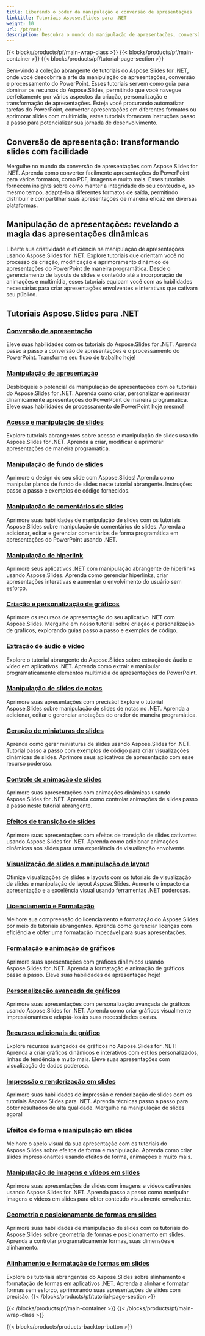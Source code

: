 ```yaml
---
title: Liberando o poder da manipulação e conversão de apresentações
linktitle: Tutoriais Aspose.Slides para .NET
weight: 10
url: /pt/net/
description: Descubra o mundo da manipulação de apresentações, conversão e processamento de PowerPoint com os tutoriais Aspose.Slides for .NET. Aprenda a criar, converter e aprimorar apresentações para obter resultados impactantes.
---
```


{{< blocks/products/pf/main-wrap-class >}}
{{< blocks/products/pf/main-container >}}
{{< blocks/products/pf/tutorial-page-section >}}

Bem-vindo à coleção abrangente de tutoriais do Aspose.Slides for .NET, onde você descobrirá a arte da manipulação de apresentações, conversão e processamento do PowerPoint. Esses tutoriais servem como guia para dominar os recursos do Aspose.Slides, permitindo que você navegue perfeitamente por vários aspectos da criação, personalização e transformação de apresentações. Esteja você procurando automatizar tarefas do PowerPoint, converter apresentações em diferentes formatos ou aprimorar slides com multimídia, estes tutoriais fornecem instruções passo a passo para potencializar sua jornada de desenvolvimento.

## Conversão de apresentação: transformando slides com facilidade
Mergulhe no mundo da conversão de apresentações com Aspose.Slides for .NET. Aprenda como converter facilmente apresentações do PowerPoint para vários formatos, como PDF, imagens e muito mais. Esses tutoriais fornecem insights sobre como manter a integridade do seu conteúdo e, ao mesmo tempo, adaptá-lo a diferentes formatos de saída, permitindo distribuir e compartilhar suas apresentações de maneira eficaz em diversas plataformas.

## Manipulação de apresentações: revelando a magia das apresentações dinâmicas
Liberte sua criatividade e eficiência na manipulação de apresentações usando Aspose.Slides for .NET. Explore tutoriais que orientam você no processo de criação, modificação e aprimoramento dinâmico de apresentações do PowerPoint de maneira programática. Desde o gerenciamento de layouts de slides e conteúdo até a incorporação de animações e multimídia, esses tutoriais equipam você com as habilidades necessárias para criar apresentações envolventes e interativas que cativam seu público.

## Tutoriais Aspose.Slides para .NET
### [Conversão de apresentação](./presentation-conversion/)
Eleve suas habilidades com os tutoriais do Aspose.Slides for .NET. Aprenda passo a passo a conversão de apresentações e o processamento do PowerPoint. Transforme seu fluxo de trabalho hoje!
### [Manipulação de apresentação](./presentation-manipulation/)
Desbloqueie o potencial da manipulação de apresentações com os tutoriais do Aspose.Slides for .NET. Aprenda como criar, personalizar e aprimorar dinamicamente apresentações do PowerPoint de maneira programática. Eleve suas habilidades de processamento de PowerPoint hoje mesmo!
### [Acesso e manipulação de slides](./slide-access-and-manipulation/)
Explore tutoriais abrangentes sobre acesso e manipulação de slides usando Aspose.Slides for .NET. Aprenda a criar, modificar e aprimorar apresentações de maneira programática. 
### [Manipulação de fundo de slides](./slide-background-manipulation/)
Aprimore o design do seu slide com Aspose.Slides! Aprenda como manipular planos de fundo de slides neste tutorial abrangente. Instruções passo a passo e exemplos de código fornecidos.
### [Manipulação de comentários de slides](./slide-comments-manipulation/)
Aprimore suas habilidades de manipulação de slides com os tutoriais Aspose.Slides sobre manipulação de comentários de slides. Aprenda a adicionar, editar e gerenciar comentários de forma programática em apresentações do PowerPoint usando .NET.
### [Manipulação de hiperlink](./hyperlink-manipulation/)
Aprimore seus aplicativos .NET com manipulação abrangente de hiperlinks usando Aspose.Slides. Aprenda como gerenciar hiperlinks, criar apresentações interativas e aumentar o envolvimento do usuário sem esforço.
### [Criação e personalização de gráficos](./chart-creation-and-customization/)
Aprimore os recursos de apresentação do seu aplicativo .NET com Aspose.Slides. Mergulhe em nosso tutorial sobre criação e personalização de gráficos, explorando guias passo a passo e exemplos de código.
### [Extração de áudio e vídeo](./audio-and-video-extraction/)
Explore o tutorial abrangente do Aspose.Slides sobre extração de áudio e vídeo em aplicativos .NET. Aprenda como extrair e manipular programaticamente elementos multimídia de apresentações do PowerPoint.
### [Manipulação de slides de notas](./notes-slide-manipulation/)
Aprimore suas apresentações com precisão! Explore o tutorial Aspose.Slides sobre manipulação de slides de notas no .NET. Aprenda a adicionar, editar e gerenciar anotações do orador de maneira programática.
### [Geração de miniaturas de slides](./slide-thumbnail-generation/)
Aprenda como gerar miniaturas de slides usando Aspose.Slides for .NET. Tutorial passo a passo com exemplos de código para criar visualizações dinâmicas de slides. Aprimore seus aplicativos de apresentação com esse recurso poderoso.
### [Controle de animação de slides](./slide-animation-control/)
Aprimore suas apresentações com animações dinâmicas usando Aspose.Slides for .NET. Aprenda como controlar animações de slides passo a passo neste tutorial abrangente.
### [Efeitos de transição de slides](./slide-transition-effects/)
Aprimore suas apresentações com efeitos de transição de slides cativantes usando Aspose.Slides for .NET. Aprenda como adicionar animações dinâmicas aos slides para uma experiência de visualização envolvente.
### [Visualização de slides e manipulação de layout](./slide-view-and-layout-manipulation/)
Otimize visualizações de slides e layouts com os tutoriais de visualização de slides e manipulação de layout Aspose.Slides. Aumente o impacto da apresentação e a excelência visual usando ferramentas .NET poderosas.
### [Licenciamento e Formatação](./licensing-and-formatting/)
Melhore sua compreensão do licenciamento e formatação do Aspose.Slides por meio de tutoriais abrangentes. Aprenda como gerenciar licenças com eficiência e obter uma formatação impecável para suas apresentações.
### [Formatação e animação de gráficos](./chart-formatting-and-animation/)
Aprimore suas apresentações com gráficos dinâmicos usando Aspose.Slides for .NET. Aprenda a formatação e animação de gráficos passo a passo. Eleve suas habilidades de apresentação hoje!
### [Personalização avançada de gráficos](./advanced-chart-customization/)
Aprimore suas apresentações com personalização avançada de gráficos usando Aspose.Slides for .NET. Aprenda como criar gráficos visualmente impressionantes e adaptá-los às suas necessidades exatas.
### [Recursos adicionais de gráfico](./additional-chart-features/)
Explore recursos avançados de gráficos no Aspose.Slides for .NET! Aprenda a criar gráficos dinâmicos e interativos com estilos personalizados, linhas de tendência e muito mais. Eleve suas apresentações com visualização de dados poderosa.
### [Impressão e renderização em slides](./printing-and-rendering-in-slides/)
Aprimore suas habilidades de impressão e renderização de slides com os tutoriais Aspose.Slides para .NET. Aprenda técnicas passo a passo para obter resultados de alta qualidade. Mergulhe na manipulação de slides agora!
### [Efeitos de forma e manipulação em slides](./shape-effects-and-manipulation-in-slides/)
Melhore o apelo visual da sua apresentação com os tutoriais do Aspose.Slides sobre efeitos de forma e manipulação. Aprenda como criar slides impressionantes usando efeitos de forma, animações e muito mais.
### [Manipulação de imagens e vídeos em slides](./image-and-video-manipulation-in-slides/)
Aprimore suas apresentações de slides com imagens e vídeos cativantes usando Aspose.Slides for .NET. Aprenda passo a passo como manipular imagens e vídeos em slides para obter conteúdo visualmente envolvente.
### [Geometria e posicionamento de formas em slides](./shape-geometry-and-positioning-in-slides/)
Aprimore suas habilidades de manipulação de slides com os tutoriais do Aspose.Slides sobre geometria de formas e posicionamento em slides. Aprenda a controlar programaticamente formas, suas dimensões e alinhamento.
### [Alinhamento e formatação de formas em slides](./shape-alignment-and-formatting-in-slides/)
Explore os tutoriais abrangentes do Aspose.Slides sobre alinhamento e formatação de formas em aplicativos .NET. Aprenda a alinhar e formatar formas sem esforço, aprimorando suas apresentações de slides com precisão. 
{{< /blocks/products/pf/tutorial-page-section >}}

{{< /blocks/products/pf/main-container >}}
{{< /blocks/products/pf/main-wrap-class >}}

{{< blocks/products/products-backtop-button >}}
